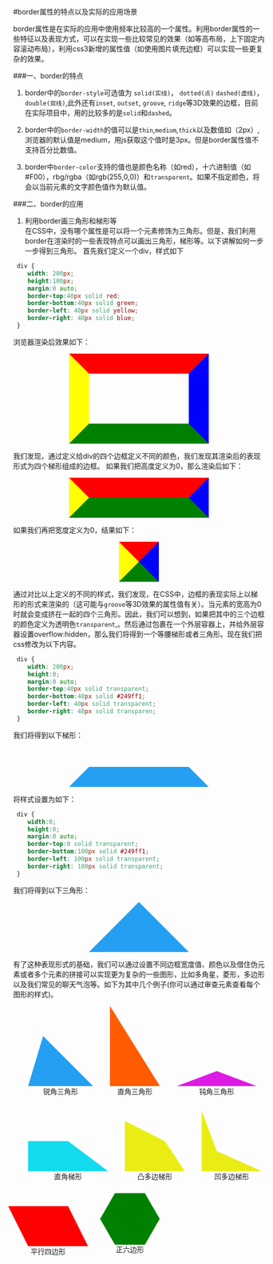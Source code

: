 #border属性的特点以及实际的应用场景

border属性是在实际的应用中使用频率比较高的一个属性。利用border属性的一些特征以及表现方式，可以在实现一些比较常见的效果（如等高布局，上下固定内容滚动布局），利用css3新增的属性值（如使用图片填充边框）可以实现一些更复杂的效果。   
   
###一、border的特点
1. border中的`border-style`可选值为 `solid(实线)`， `dotted(点)` `dashed(虚线)`， `double(双线)`,此外还有`inset`, `outset`, `groove`, `ridge`等3D效果的边框，目前在实际项目中，用的比较多的是`solid`和`dashed`。   

2. border中的`border-width`的值可以是`thin`,`medium`,`thick`以及数值如（2px）,浏览器的默认值是medium，用js获取这个值时是3px。但是border属性值不支持百分比数值。

3. border中`border-color`支持的值也是颜色名称（如red），十六进制值（如#F00），rbg/rgba（如rgb(255,0,0)）和`transparent`。如果不指定颜色，将会以当前元素的文字颜色值作为默认值。

###二、border的应用
1. 利用border画三角形和梯形等   
在CSS中，没有哪个属性是可以将一个元素修饰为三角形。但是，我们利用border在渲染时的一些表现特点可以画出三角形，梯形等。以下讲解如何一步一步得到三角形。
首先我们定义一个div，样式如下   

```css
 div {
 	width: 200px;   
 	height:100px;   
 	margin:0 auto;   
 	border-top:40px solid red;   
 	border-bottom:40px solid green;   
 	border-left: 40px solid yellow;   
 	border-right: 40px solid blue;   
 }
```

浏览器渲染后效果如下：   
<div style="width: 200px;height:100px;border-top:40px solid red;border-bottom:40px solid green;border-left: 40px solid yellow;border-right: 40px solid blue;margin:0 auto;"></div>

我们发现，通过定义给div的四个边框定义不同的颜色，我们发现其渲染后的表现形式为四个梯形组成的边框。
如果我们把高度定义为0，那么渲染后如下：   
<div style="width: 200px;height:0;border-top:40px solid red;border-bottom:40px solid green;border-left: 40px solid yellow;border-right: 40px solid blue;margin:0 auto;"></div>

如果我们再把宽度定义为0，结果如下：
<div style="width: 0;height:0;border-top:40px solid red;border-bottom:40px solid green;border-left: 40px solid yellow;border-right: 40px solid blue;margin:0 auto;"></div>

通过对比以上定义的不同的样式，我们发现，在CSS中，边框的表现实际上以梯形的形式来渲染的（这可能与`groove`等3D效果的属性值有关）。当元素的宽高为0时就会变成挤在一起的四个三角形。因此，我们可以想到，如果把其中的三个边框的颜色定义为透明色`transparent`,。然后通过包裹在一个外层容器上，并给外层容器设置overflow:hidden，那么我们将得到一个等腰梯形或者三角形。现在我们把css修改为以下内容。 
  

```css
 div {
 	width: 200px;   
 	height:0;   
 	margin:0 auto;   
 	border-top:40px solid transparent;   
 	border-bottom:40px solid #249ff1;   
 	border-left: 40px solid transparent;   
 	border-right: 40px solid transparen;   
 }
```
我们将得到以下梯形：
<div style="width: 200px;height:0;border-top:40px solid transparent;border-bottom:40px solid #249ff1;border-left: 40px solid transparent;border-right: 40px solid transparent;margin:0 auto;"></div>

将样式设置为如下：

```css
 div {
 	width:0;
 	height:0;
 	margin:0 auto; 
 	border-top:0 solid transparent;
 	border-bottom:100px solid #249ff1;
 	border-left: 100px solid transparent;
 	border-right: 100px solid transparent;
 }
```
我们将得到以下三角形：

<div style="width:0;height:0;border-top:0 solid transparent;border-bottom:100px solid #249ff1;border-left: 100px solid transparent;border-right: 100px solid transparent;margin:0 auto;"></div>

有了这种表现形式的基础，我们可以通过设置不同边框宽度值、颜色以及借住伪元素或者多个元素的拼接可以实现更为复杂的一些图形，比如多角星，菱形，多边形以及我们常见的聊天气泡等。如下为其中几个例子(你可以通过审查元素查看每个图形的样式)。

<div class="parent"  style="display:inline-block;vertical-align:bottom;margin:0 0 30px 30px;text-align:center;">
	<div style="width:0;height:0;border-top:50px solid transparent;border-bottom:100px solid #249ff1;border-left: 30px solid transparent;border-right: 100px solid transparent;display:inline-block;vertical-align:bottom;"></div>
	<div>锐角三角形</div>
</div>
<div class="parent"  style="display:inline-block;vertical-align:bottom;margin:0 0 30px 30px;text-align:center;">
	<div style="width:0;height:0;border-top:80px solid transparent;border-bottom:80px solid #ff5b01;border-left: 50px solid #ff5b01;border-right:50px solid transparent;"></div>
	<div>直角三角形</div>
</div>
<div class="parent"  style="display:inline-block;vertical-align:bottom;margin:0 0 30px 30px;text-align:center;">
	<div style="width:0;height:0;border-top:30px solid transparent;border-bottom:30px solid #de1be5;border-left: 80px solid transparent;border-right:80px solid transparent;"></div>
	<div>钝角三角形</div>
</div>
<div class="parent"  style="display:inline-block;vertical-align:bottom;margin:0 0 30px 30px;text-align:center;">
	<div style="width:0;height:0;border-top:none;border-bottom:60px solid #13dbed;border-left: 80px solid #13dbed;border-right:80px solid transparent;"></div>
	<div>直角梯形</div>
</div>
<div class="parent"  style="display:inline-block;vertical-align:bottom;margin:0 0 30px 30px;text-align:center;">
	<div style="width:0;height:0;border-top:40px solid transparent;border-bottom:60px solid #eaed13;border-left: 80px solid #eaed13;border-right:40px solid transparent;"></div>
	<div>凸多边梯形</div>
</div>
<div class="parent"  style="display:inline-block;vertical-align:bottom;margin:0 0 30px 30px;text-align:center;">
	<div style="width:0;height:0;border-top:80px solid transparent;border-bottom:40px solid #eaed13;border-left: 30px solid #eaed13;border-right:90px solid transparent;"></div>
	<div>凹多边梯形</div>
</div>
<style>
.diamond:before{position:absolute;content: '';border-top:40px solid red;border-bottom:40px solid transparent;border-right: 20px solid red;border-left: 20px solid transparent;margin-left:-40px;left:0;top:0}
.diamond:after{position:absolute;content: '';border-top:40px solid transparent;border-bottom:40px solid red;border-right: 20px solid transparent;border-left: 20px solid red;right:-40px;top:0;}
.sixangle:after{content:'';width:60px;height:0;border-top:52px solid green;border-bottom:none;border-left: 30px solid transparent;border-right:30px solid transparent;position:absolute;top:51px;left:-30px;}
</style>

<div class="parent"  style="display:inline-block;vertical-align:bottom;margin:0 0 30px 30px;text-align:center;">
	<div style="width:80px;height:80px;background:red;position:relative;" class="diamond"></div>
	<div>平行四边形</div>
</div>

<div class="parent"  style="display:inline-block;vertical-align:bottom;margin:0 0 30px 60px;text-align:center;height:120px;top: -6px;position:relative;">
	<div style="width:60px;height:0;border-top:none;border-bottom:52px solid green;border-left: 30px solid transparent;border-right:30px solid transparent;position:relative;" class="sixangle"></div>
	<div style="position:relative;top:50px">正六边形</div>
</div>




 



